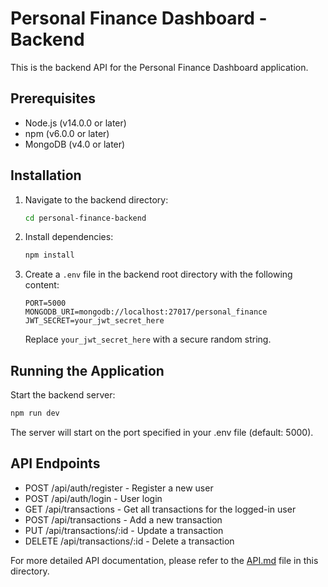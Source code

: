 # Personal Finance Dashboard - Backend

This is the backend API for the Personal Finance Dashboard application.

## Prerequisites

- Node.js (v14.0.0 or later)
- npm (v6.0.0 or later)
- MongoDB (v4.0 or later)

## Installation

1. Navigate to the backend directory:
   ```bash
   cd personal-finance-backend
   ```

2. Install dependencies:
   ```bash
   npm install
   ```

3. Create a `.env` file in the backend root directory with the following content:
   ```
   PORT=5000
   MONGODB_URI=mongodb://localhost:27017/personal_finance
   JWT_SECRET=your_jwt_secret_here
   ```
   Replace `your_jwt_secret_here` with a secure random string.

## Running the Application

Start the backend server:
```bash
npm run dev
```

The server will start on the port specified in your .env file (default: 5000).

## API Endpoints

- POST /api/auth/register - Register a new user
- POST /api/auth/login - User login
- GET /api/transactions - Get all transactions for the logged-in user
- POST /api/transactions - Add a new transaction
- PUT /api/transactions/:id - Update a transaction
- DELETE /api/transactions/:id - Delete a transaction

For more detailed API documentation, please refer to the [API.md](./API.md) file in this directory.